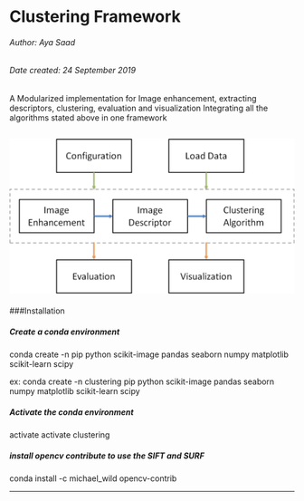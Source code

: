 # Clustering Framework
###### Author: Aya Saad
###### Date created: 24 September 2019
A Modularized implementation for
Image enhancement, extracting descriptors, clustering, evaluation and visualization
Integrating all the algorithms stated above in one framework

![Image description](./images/clusteringframework.png)
---------------------------------------------------
###Installation
##### Create a conda environment
conda create -n <environment name> pip python scikit-image pandas seaborn numpy matplotlib scikit-learn scipy

ex: conda create -n clustering pip python scikit-image pandas seaborn numpy matplotlib scikit-learn scipy
##### Activate the conda environment
activate <environment name>
activate clustering

##### install opencv contribute to use the SIFT and SURF 
conda install -c michael_wild opencv-contrib


---------------------------------------------------
